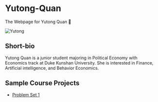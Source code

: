 # Yutong-Quan
The Webpage for Yutong Quan :sheep:

![Yutong](./image/yutong.quan.jpg)

## Short-bio
Yutong Quan is a junior student majoring in Political Economy with Economics track at Duke Kunshan University. She is interested in Finance, Artificial intelligence, and Behavior Economics.

## Sample Course Projects
- [Problem Set 1](https://github.com/Rising-Stars-by-Sunshine/Yutong-Quan/tree/main/Problem_Set_1)
